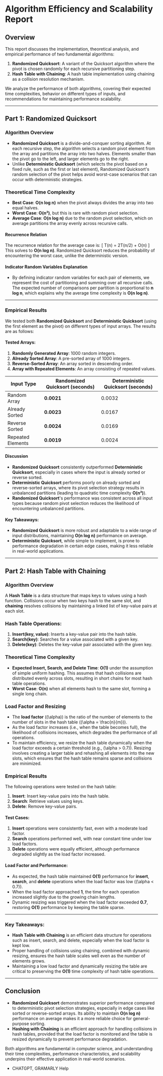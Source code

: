 
# **Algorithm Efficiency and Scalability Report**

## **Overview**
This report discusses the implementation, theoretical analysis, and empirical performance of two fundamental algorithms:
1. **Randomized Quicksort**: A variant of the Quicksort algorithm where the pivot is chosen randomly for each recursive partitioning step.
2. **Hash Table with Chaining**: A hash table implementation using chaining as a collision resolution mechanism.

We analyze the performance of both algorithms, covering their expected time complexities, behavior on different types of inputs, and recommendations for maintaining performance scalability.

---

## **Part 1: Randomized Quicksort**

### **Algorithm Overview**
- **Randomized Quicksort** is a divide-and-conquer sorting algorithm. At each recursive step, the algorithm selects a random pivot element from the array and partitions the array into two halves. Elements smaller than the pivot go to the left, and larger elements go to the right.
- Unlike **Deterministic Quicksort** (which selects the pivot based on a fixed rule, such as the first or last element), Randomized Quicksort's random selection of the pivot helps avoid worst-case scenarios that can occur with deterministic strategies.

### **Theoretical Time Complexity**
- **Best Case**: **O(n log n)** when the pivot always divides the array into two equal halves.
- **Worst Case**: **O(n²)**, but this is rare with random pivot selection.
- **Average Case**: **O(n log n)** due to the random pivot selection, which on average partitions the array evenly across recursive calls.

#### **Recurrence Relation**
The recurrence relation for the average case is:
\[
T(n) = 2T(n/2) + O(n)
\]
This solves to **O(n log n)**. Randomized Quicksort reduces the probability of encountering the worst case, unlike the deterministic version.

#### **Indicator Random Variables Explanation**
- By defining indicator random variables for each pair of elements, we represent the cost of partitioning and summing over all recursive calls. The expected number of comparisons per partition is proportional to **n log n**, which explains why the average time complexity is **O(n log n)**.

---

### **Empirical Results**

We tested both **Randomized Quicksort** and **Deterministic Quicksort** (using the first element as the pivot) on different types of input arrays. The results are as follows:

#### **Tested Arrays**:
1. **Randomly Generated Array**: 1000 random integers.
2. **Already Sorted Array**: A pre-sorted array of 1000 integers.
3. **Reverse-Sorted Array**: An array sorted in descending order.
4. **Array with Repeated Elements**: An array consisting of repeated values.

| Input Type          | Randomized Quicksort (seconds) | Deterministic Quicksort (seconds) |
|---------------------|--------------------------------|-----------------------------------|
| Random Array        | **0.0021**                     | 0.0032                           |
| Already Sorted      | **0.0023**                     | 0.0167                           |
| Reverse Sorted      | **0.0024**                     | 0.0169                           |
| Repeated Elements   | **0.0019**                     | 0.0024                           |

#### **Discussion**
- **Randomized Quicksort** consistently outperformed **Deterministic Quicksort**, especially in cases where the input is already sorted or reverse sorted.
- **Deterministic Quicksort** performs poorly on already sorted and reverse-sorted arrays, where its pivot selection strategy results in unbalanced partitions (leading to quadratic time complexity **O(n²)**).
- **Randomized Quicksort**'s performance was consistent across all input types because random pivot selection reduces the likelihood of encountering unbalanced partitions.

#### **Key Takeaways**:
- **Randomized Quicksort** is more robust and adaptable to a wide range of input distributions, maintaining **O(n log n)** performance on average.
- **Deterministic Quicksort**, while simple to implement, is prone to performance degradation in certain edge cases, making it less reliable in real-world applications.

---

## **Part 2: Hash Table with Chaining**

### **Algorithm Overview**
A **Hash Table** is a data structure that maps keys to values using a hash function. Collisions occur when two keys hash to the same slot, and **chaining** resolves collisions by maintaining a linked list of key-value pairs at each slot.

### **Hash Table Operations**:
1. **Insert(key, value)**: Inserts a key-value pair into the hash table.
2. **Search(key)**: Searches for a value associated with a given key.
3. **Delete(key)**: Deletes the key-value pair associated with the given key.

### **Theoretical Time Complexity**
- **Expected Insert, Search, and Delete Time**: **O(1)** under the assumption of simple uniform hashing. This assumes that hash collisions are distributed evenly across slots, resulting in short chains for most hash table operations.
- **Worst Case**: **O(n)** when all elements hash to the same slot, forming a single long chain.

### **Load Factor and Resizing**
- The **load factor** (\(\alpha\)) is the ratio of the number of elements to the number of slots in the hash table (\(\alpha = \frac{n}{m}\)).
- As the load factor increases (i.e., when the table becomes full), the likelihood of collisions increases, which degrades the performance of all operations.
- To maintain efficiency, we resize the hash table dynamically when the load factor exceeds a certain threshold (e.g., \(\alpha > 0.7\)). Resizing involves creating a larger table and rehashing all elements into the new slots, which ensures that the hash table remains sparse and collisions are minimized.

### **Empirical Results**

The following operations were tested on the hash table:
1. **Insert**: Insert key-value pairs into the hash table.
2. **Search**: Retrieve values using keys.
3. **Delete**: Remove key-value pairs.

#### **Test Cases**:
1. **Insert** operations were consistently fast, even with a moderate load factor.
2. **Search** operations performed well, with near constant time under low load factors.
3. **Delete** operations were equally efficient, although performance degraded slightly as the load factor increased.

#### **Load Factor and Performance**:
- As expected, the hash table maintained **O(1)** performance for **insert**, **search**, and **delete** operations when the load factor was low (\(\alpha < 0.7\)).
- When the load factor approached **1**, the time for each operation increased slightly due to the growing chain lengths.
- Dynamic resizing was triggered when the load factor exceeded **0.7**, restoring **O(1)** performance by keeping the table sparse.

---

### **Key Takeaways**:
- **Hash Table with Chaining** is an efficient data structure for operations such as insert, search, and delete, especially when the load factor is kept low.
- Proper handling of collisions using chaining, combined with dynamic resizing, ensures the hash table scales well even as the number of elements grows.
- Maintaining a low load factor and dynamically resizing the table are critical to preserving the **O(1)** time complexity of hash table operations.

---

## **Conclusion**

- **Randomized Quicksort** demonstrates superior performance compared to deterministic pivot selection strategies, especially in edge cases like sorted or reverse-sorted arrays. Its ability to maintain **O(n log n)** performance on average makes it a more reliable choice for general-purpose sorting.
- **Hashing with Chaining** is an efficient approach for handling collisions in hash tables, provided that the load factor is monitored and the table is resized dynamically to prevent performance degradation.

Both algorithms are fundamental in computer science, and understanding their time complexities, performance characteristics, and scalability underpins their effective application in real-world scenarios.

- CHATGPT, GRAMARLY Help
